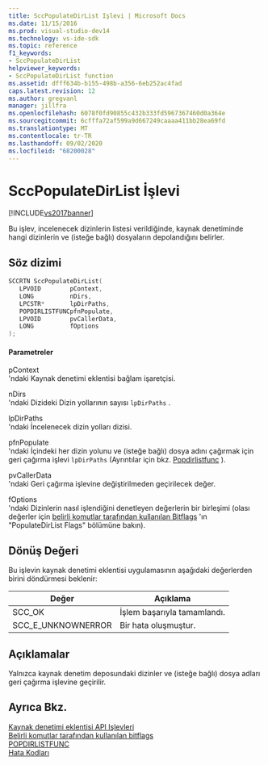```yaml
---
title: SccPopulateDirList Işlevi | Microsoft Docs
ms.date: 11/15/2016
ms.prod: visual-studio-dev14
ms.technology: vs-ide-sdk
ms.topic: reference
f1_keywords:
- SccPopulateDirList
helpviewer_keywords:
- SccPopulateDirList function
ms.assetid: dfff634b-b155-498b-a356-6eb252ac4fad
caps.latest.revision: 12
ms.author: gregvanl
manager: jillfra
ms.openlocfilehash: 6078f0fd90855c432b333fd5967367460d0a364e
ms.sourcegitcommit: 6cfffa72af599a9d667249caaaa411bb28ea69fd
ms.translationtype: MT
ms.contentlocale: tr-TR
ms.lasthandoff: 09/02/2020
ms.locfileid: "68200028"
---
```

# <a name="sccpopulatedirlist-function"></a>SccPopulateDirList İşlevi
[!INCLUDE[vs2017banner](../includes/vs2017banner.md)]

Bu işlev, incelenecek dizinlerin listesi verildiğinde, kaynak denetiminde hangi dizinlerin ve (isteğe bağlı) dosyaların depolandığını belirler.  
  
## <a name="syntax"></a>Söz dizimi  
  
```cpp  
SCCRTN SccPopulateDirList(  
   LPVOID        pContext,  
   LONG          nDirs,  
   LPCSTR*       lpDirPaths,  
   POPDIRLISTFUNCpfnPopulate,  
   LPVOID        pvCallerData,  
   LONG          fOptions  
);  
```  
  
#### <a name="parameters"></a>Parametreler  
 pContext  
 'ndaki Kaynak denetimi eklentisi bağlam işaretçisi.  
  
 nDirs  
 'ndaki Dizideki Dizin yollarının sayısı `lpDirPaths` .  
  
 lpDirPaths  
 'ndaki İncelenecek dizin yolları dizisi.  
  
 pfnPopulate  
 'ndaki İçindeki her dizin yolunu ve (isteğe bağlı) dosya adını çağırmak için geri çağırma işlevi `lpDirPaths` (Ayrıntılar için bkz. [Popdirlistfunc](../extensibility/popdirlistfunc.md) ).  
  
 pvCallerData  
 'ndaki Geri çağırma işlevine değiştirilmeden geçirilecek değer.  
  
 fOptions  
 'ndaki Dizinlerin nasıl işlendiğini denetleyen değerlerin bir birleşimi (olası değerler için [belirli komutlar tarafından kullanılan Bitflags](../extensibility/bitflags-used-by-specific-commands.md) 'ın "PopulateDirList Flags" bölümüne bakın).  
  
## <a name="return-value"></a>Dönüş Değeri  
 Bu işlevin kaynak denetimi eklentisi uygulamasının aşağıdaki değerlerden birini döndürmesi beklenir:  
  
|Değer|Açıklama|  
|-----------|-----------------|  
|SCC_OK|İşlem başarıyla tamamlandı.|  
|SCC_E_UNKNOWNERROR|Bir hata oluşmuştur.|  
  
## <a name="remarks"></a>Açıklamalar  
 Yalnızca kaynak denetim deposundaki dizinler ve (isteğe bağlı) dosya adları geri çağırma işlevine geçirilir.  
  
## <a name="see-also"></a>Ayrıca Bkz.  
 [Kaynak denetimi eklentisi API Işlevleri](../extensibility/source-control-plug-in-api-functions.md)   
 [Belirli komutlar tarafından kullanılan bitflags](../extensibility/bitflags-used-by-specific-commands.md)   
 [POPDIRLISTFUNC](../extensibility/popdirlistfunc.md)   
 [Hata Kodları](../extensibility/error-codes.md)
